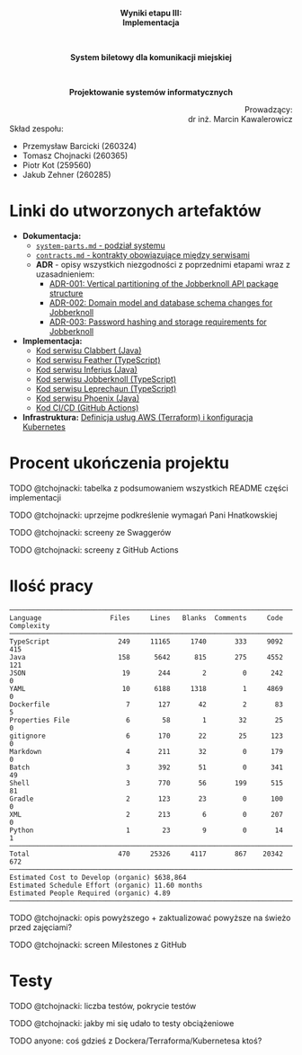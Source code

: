<div align="center">
<p><b>Wyniki etapu III: <br/> Implementacja</b></p>
<br/>
<p><b>System biletowy dla komunikacji miejskiej</b></p>
<br/>
<p><b>Projektowanie systemów informatycznych</b></p>
</div>
<div align="right">Prowadzący:<br/>dr inż. Marcin Kawalerowicz</div>
<div>
Skład zespołu:
<ul>
  <li>Przemysław Barcicki (260324)</li>
  <li>Tomasz Chojnacki (260365)</li>
  <li>Piotr Kot (259560)</li>
  <li>Jakub Zehner (260285)</li>
</ul>
</div>

# Linki do utworzonych artefaktów

- **Dokumentacja:**
  - [`system-parts.md` - podział systemu ](../../system-parts.md)
  - [`contracts.md` - kontrakty obowiązujące między serwisami](../../contracts.md)
  - **ADR** - opisy wszystkich niezgodności z poprzednimi etapami wraz z uzasadnieniem:
    - [ADR-001: Vertical partitioning of the Jobberknoll API package structure](../../adrs/001-jobberknoll-api-structure.md)
    - [ADR-002: Domain model and database schema changes for Jobberknoll](../../adrs/002-jobberknoll-domain-model.md)
    - [ADR-003: Password hashing and storage requirements for Jobberknoll](../../adrs/003-password-hashing.md)
- **Implementacja:**
  - [Kod serwisu Clabbert (Java)](../../../implementation/clabbert/)
  - [Kod serwisu Feather (TypeScript)](../../../implementation/feather/)
  - [Kod serwisu Inferius (Java)](../../../implementation/inferius/)
  - [Kod serwisu Jobberknoll (TypeScript)](../../../implementation/jobberknoll/)
  - [Kod serwisu Leprechaun (TypeScript)](../../../implementation/leprechaun/)
  - [Kod serwisu Phoenix (Java)](../../../implementation/phoenix/)
  - [Kod CI/CD (GitHub Actions)](../../../.github/workflows/)
- **Infrastruktura:** [Definicja usług AWS (Terraform) i konfiguracja Kubernetes](../../../infrastructure/)

# Procent ukończenia projektu

TODO @tchojnacki: tabelka z podsumowaniem wszystkich README części implementacji

TODO @tchojnacki: uprzejme podkreślenie wymagań Pani Hnatkowskiej

TODO @tchojnacki: screeny ze Swaggerów

TODO @tchojnacki: screeny z GitHub Actions

# Ilość pracy

```
───────────────────────────────────────────────────────────────────────────────
Language                 Files     Lines   Blanks  Comments     Code Complexity
───────────────────────────────────────────────────────────────────────────────
TypeScript                 249     11165     1740       333     9092        415
Java                       158      5642      815       275     4552        121
JSON                        19       244        2         0      242          0
YAML                        10      6188     1318         1     4869          0
Dockerfile                   7       127       42         2       83          5
Properties File              6        58        1        32       25          0
gitignore                    6       170       22        25      123          0
Markdown                     4       211       32         0      179          0
Batch                        3       392       51         0      341         49
Shell                        3       770       56       199      515         81
Gradle                       2       123       23         0      100          0
XML                          2       213        6         0      207          0
Python                       1        23        9         0       14          1
───────────────────────────────────────────────────────────────────────────────
Total                      470     25326     4117       867    20342        672
───────────────────────────────────────────────────────────────────────────────
Estimated Cost to Develop (organic) $638,864
Estimated Schedule Effort (organic) 11.60 months
Estimated People Required (organic) 4.89
───────────────────────────────────────────────────────────────────────────────
```

TODO @tchojnacki: opis powyższego + zaktualizować powyższe na świeżo przed zajęciami?

TODO @tchojnacki: screen Milestones z GitHub

# Testy

TODO @tchojnacki: liczba testów, pokrycie testów

TODO @tchojnacki: jakby mi się udało to testy obciążeniowe

TODO anyone: coś gdzieś z Dockera/Terraforma/Kubernetesa ktoś?
